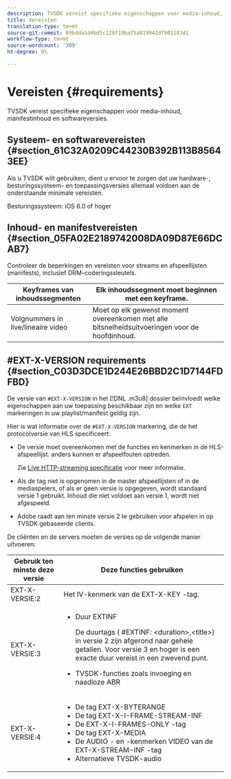 ```yaml
---
description: TVSDK vereist specifieke eigenschappen voor media-inhoud, manifestinhoud en softwareversies.
title: Vereisten
translation-type: tm+mt
source-git-commit: 89bdda1d4bd5c126f19ba75a819942df901183d1
workflow-type: tm+mt
source-wordcount: '309'
ht-degree: 0%

---
```



# Vereisten {#requirements}

TVSDK vereist specifieke eigenschappen voor media-inhoud, manifestinhoud en softwareversies.

## Systeem- en softwarevereisten {#section_61C32A0209C44230B392B113B85643EE}

Als u TVSDK wilt gebruiken, dient u ervoor te zorgen dat uw hardware-, besturingssysteem- en toepassingsversies allemaal voldoen aan de onderstaande minimale vereisten.

Besturingssysteem: iOS 6.0 of hoger

## Inhoud- en manifestvereisten {#section_05FA02E2189742008DA09D87E66DCAB7}

Controleer de beperkingen en vereisten voor streams en afspeellijsten (manifests), inclusief DRM-coderingssleutels.

| Keyframes van inhoudssegmenten | Elk inhoudssegment moet beginnen met een keyframe. |
|---|---|
| Volgnummers in live/lineaire video | Moet op elk gewenst moment overeenkomen met alle bitsnelheidsuitvoeringen voor de hoofdinhoud. |

## #EXT-X-VERSION requirements {#section_C03D3DCE1D244E26BBD2C1D7144FDFBD}

De versie van `#EXT-X-VERSION` in het [!DNL .m3u8] dossier beïnvloedt welke eigenschappen aan uw toepassing beschikbaar zijn en welke `EXT` markeringen in uw playlist/manifest geldig zijn.

Hier is wat informatie over de `#EXT-X-VERSION` markering, die de het protocolversie van HLS specificeert:

* De versie moet overeenkomen met de functies en kenmerken in de HLS-afspeellijst. anders kunnen er afspeelfouten optreden.

   Zie [Live HTTP-streaming specificatie](https://datatracker.ietf.org/doc/draft-pantos-http-live-streaming/?include_text=1) voor meer informatie.
* Als de tag niet is opgenomen in de master afspeellijsten of in de mediaspelers, of als er geen versie is opgegeven, wordt standaard versie 1 gebruikt. Inhoud die niet voldoet aan versie 1, wordt niet afgespeeld.
* Adobe raadt aan ten minste versie 2 te gebruiken voor afspelen in op TVSDK gebaseerde clients.

De cliënten en de servers moeten de versies op de volgende manier uitvoeren:

<table id="table_62EB98EDD9DE49EC84CB1C7D59BC40E6"> 
 <thead> 
  <tr> 
   <th colname="1" class="entry"> Gebruik ten minste deze versie </th> 
   <th colname="2" class="entry"> Deze functies gebruiken </th> 
  </tr> 
 </thead>
 <tbody> 
  <tr> 
   <td colname="1"> <span class="codeph"> EXT-X-VERSIE:2  </span> </td> 
   <td colname="2"> Het IV-kenmerk van de <span class="codeph"> EXT-X-KEY </span>-tag. </td> 
  </tr> 
  <tr> 
   <td colname="1"> <span class="codeph"> EXT-X-VERSIE:3  </span> </td> 
   <td colname="2"> 
    <ul id="ul_C9500D3F934848639C204BF248F139FF"> 
     <li id="li_535A7E3FABCB46FE872A7EA5DE2A1784">Duur <span class="codeph"> EXTINF </span> <p>De duurtags ( <span class="codeph"> #EXTINF: </span>&lt;duration&gt;,&lt;title&gt;) in versie 2 zijn afgerond naar gehele getallen. Voor versie 3 en hoger is een exacte duur vereist in een zwevend punt. </p> </li> 
     <li id="li_8DF5E91F1D5D4E19894595E1FE0A5EDE"> TVSDK-functies zoals invoeging en naadloze ABR </li> 
    </ul> </td> 
  </tr> 
  <tr> 
   <td colname="1"> <p> <span class="codeph"> EXT-X-VERSIE:4  </span> </p> </td> 
   <td colname="2"> <p> 
     <ul id="ul_99E24D013E3141308B5A57446A9B8033"> 
      <li id="li_F36E65ADD2CA451C82FF18DBD5667927">De tag <span class="codeph"> EXT-X-BYTERANGE </span> </li> 
      <li id="li_8C653168A7B84D11AC233E7548A8D2EF">De tag <span class="codeph"> EXT-X-I-FRAME-STREAM-INF </span> </li> 
      <li id="li_2922B34717CB4F6189068529CDBE6D10">De <span class="codeph"> EXT-X-I-FRAMES-ONLY </span>-tag </li> 
      <li id="li_D015D78E217641D7867EB509E9F9EEE2">De tag <span class="codeph"> EXT-X-MEDIA </span> </li> 
      <li id="li_CA068EA381984F5497FE67617CA8BB34">De <span class="codeph"> AUDIO </span>- en <span class="codeph">-kenmerken VIDEO </span> van de <span class="codeph"> EXT-X-STREAM-INF </span>-tag </li> 
      <li id="li_EE78CC7D194A4EB2897F9AE8E4B081B8"> Alternatieve TVSDK-audio </li> 
     </ul> </p> </td> 
  </tr> 
 </tbody> 
</table>
